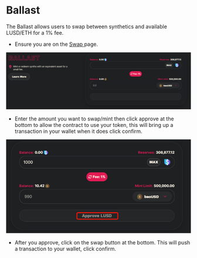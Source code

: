 # Ballast

The Ballast allows users to swap between synthetics and available LUSD/ETH for a 1% fee.

* Ensure you are on the [Swap ](https://app.baofinance.io/ballast)page.

![](../../.gitbook/assets/852cb333fa81719de70b223e31c5ed2f.png)

* Enter the amount you want to swap/mint then click approve at the bottom to allow the contract to use your token, this will bring up a transaction in your wallet when it does click confirm.

![](../../.gitbook/assets/e500228c00a39d4163c574ea745004f4.png)

* After you approve, click on the swap button at the bottom. This will push a transaction to your wallet, click confirm.
